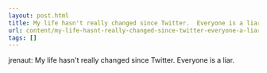 ```yaml
---
layout: post.html
title: My life hasn't really changed since Twitter.  Everyone is a liar.
url: content/my-life-hasnt-really-changed-since-twitter-everyone-a-liar.html
tags: []
---
```

jrenaut: My life hasn't really changed since Twitter. Everyone is a liar.
